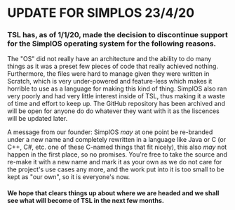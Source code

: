 # UPDATE FOR SIMPLOS 23/4/20

### TSL has, as of 1/1/20, made the decision to discontinue support for the SimplOS operating system for the following reasons.

The "OS" did not really have an architecture and the ability to do many things as it was a preset few pieces of code that really achieved nothing. Furthermore, the files were hard to manage given they were written in Scratch, which is very under-powered and feature-less which makes it horrible to use as a language for making this kind of thing. SimplOS also ran very poorly and had very little interest inside of TSL, thus making it a waste of time and effort to keep up.
The GitHub repository has been archived and will be open for anyone do do whatever they want with it as the liscences will be updated later.

A message from our founder:
  SimplOS _may_ at one point be re-branded under a new name and completely rewritten in a language like Java or C (or C++, C#, etc. one of these C-named things that fit nicely), this also _may_ not happen in the first place, so no promises.
  You're free to take the source and re-make it with a new name and mark it as your own as we do not care for the project's use cases any more, and the work put into it is too small to be kept as "our own", so it is everyone's now.
  
#### We hope that clears things up about where we are headed and we shall see what will become of TSL in the next few months.
